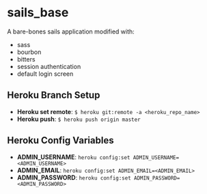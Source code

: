 # sails_base
A bare-bones sails application modified with:
* sass
* bourbon
* bitters
* session authentication
* default login screen

## Heroku Branch Setup
* __Heroku set remote__: ```$ heroku git:remote -a <heroku_repo_name>```
* __Heroku push__: ```$ heroku push origin master```

## Heroku Config Variables
* __ADMIN_USERNAME__: ```heroku config:set ADMIN_USERNAME=<ADMIN_USERNAME>```
* __ADMIN_EMAIL__: ```heroku config:set ADMIN_EMAIL=<ADMIN_EMAIL>```
* __ADMIN_PASSWORD__: ```heroku config:set ADMIN_PASSWORD=<ADMIN_PASSWORD>```
